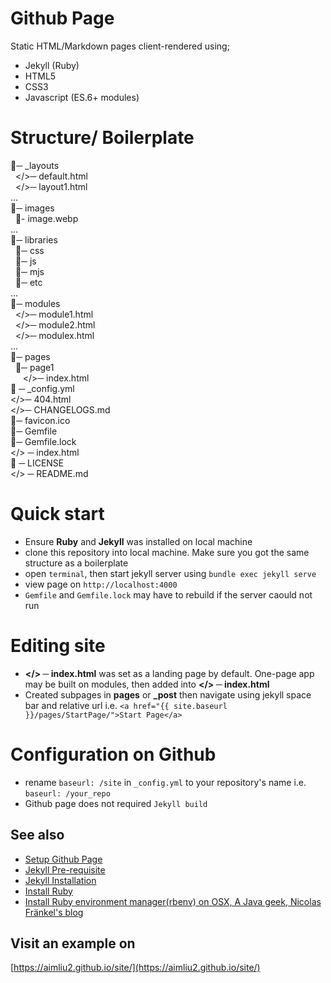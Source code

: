 # Github Page
Static HTML/Markdown pages client-rendered using;
- Jekyll (Ruby)
- HTML5
- CSS3
- Javascript (ES.6+ modules)

# Structure/ Boilerplate
📁─ _layouts <br>
&nbsp;&nbsp;</>─ default.html <br>
&nbsp;&nbsp;</>─ layout1.html <br>
... <br>
📁─ images <br>
&nbsp;&nbsp;🌁- image.webp <br>
... <br>
📁─ libraries <br>
&nbsp;&nbsp;📂─ css <br>
&nbsp;&nbsp;📂─ js <br>
&nbsp;&nbsp;📂─ mjs <br>
&nbsp;&nbsp;📂─ etc <br>
... <br>
📁─ modules <br>
&nbsp;&nbsp;</>─ module1.html <br>
&nbsp;&nbsp;</>─ module2.html <br>
&nbsp;&nbsp;</>─ modulex.html <br>
... <br>
📁─ pages <br>
&nbsp;&nbsp;📂─ page1  <br>
&nbsp;&nbsp;&nbsp;&nbsp; </>─ index.html  <br>
📝 ─ _config.yml <br>
</>─ 404.html <br>
</>─ CHANGELOGS.md <br>
🎃─ favicon.ico <br>
💎─ Gemfile <br>
💎─ Gemfile.lock <br>
</> ─ index.html <br>
🔑 ─ LICENSE <br>
</> ─ README.md <br>

# Quick start
- Ensure **Ruby** and **Jekyll** was installed on local machine 
- clone this repository into local machine. Make sure you got the same structure as a boilerplate
- open `terminal`, then start jekyll server using `bundle exec jekyll serve`
- view page on `http://localhost:4000`
- `Gemfile` and `Gemfile.lock` may have to rebuild if the server caould not run

# Editing site
- **</> ─ index.html** was set as a landing page by default. One-page app may be built on modules, then added into **</> ─ index.html**
- Created subpages in **pages** or **_post** then navigate using jekyll space bar and relative url i.e. `<a href="{{ site.baseurl }}/pages/StartPage/">Start Page</a>`

# Configuration on Github
- rename `baseurl: /site` in `_config.yml` to your repository's name i.e. `baseurl: /your_repo`
- Github page does not required `Jekyll build`



## See also
- [Setup Github Page](https://docs.github.com/en/pages/quickstart)
- [Jekyll Pre-requisite](https://jekyllrb.com/docs/installation/)
- [Jekyll Installation](https://jekyllrb.com/docs/)
- [Install Ruby](https://www.ruby-lang.org/en/documentation/installation/)
- [Install Ruby environment manager(rbenv) on OSX, A Java geek, Nicolas Fränkel's blog](https://blog.frankel.ch/running-jekyll-mac/)


## Visit an example on 
[https://aimliu2.github.io/site/](https://aimliu2.github.io/site/)


<!-- <a href="{% link pages/StartPage/index.md %}">Start Page : Markdown</a> <br> -->